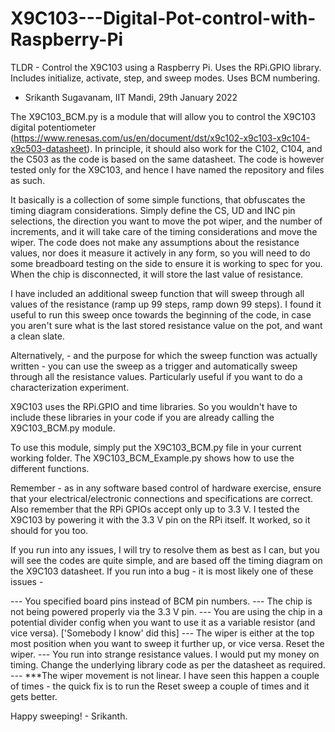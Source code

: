 # X9C103---Digital-Pot-control-with-Raspberry-Pi
TLDR - Control the X9C103 using a Raspberry Pi. Uses the RPi.GPIO library. Includes initialize, activate, step, and sweep modes. Uses BCM numbering. 
- Srikanth Sugavanam, IIT Mandi, 29th January 2022

The X9C103_BCM.py is a module that will allow you to control the X9C103 digital potentiometer (https://www.renesas.com/us/en/document/dst/x9c102-x9c103-x9c104-x9c503-datasheet). In principle, it should also work for the C102, C104, and the C503 as the code is based on the same datasheet. The code is however tested only for the X9C103, and hence I have named the repository and files as such. 

It basically is a collection of some simple functions, that obfuscates the timing diagram considerations. Simply define the CS, UD and INC pin selections, the direction you want to move the pot wiper, and the number of increments, and it will take care of the timing considerations and move the wiper. The code does not make any assumptions about the resistance values, nor does it measure it actively in any form, so you will need to do some breadboard testing on the side to ensure it is working to spec for you. When the chip is disconnected, it will store the last value of resistance. 

I have included an additional sweep function that will sweep through all values of the resistance (ramp up 99 steps, ramp down 99 steps). I found it useful to run this sweep once towards the beginning of the code, in case you aren't sure what is the last stored resistance value on the pot, and want a clean slate. 

Alternatively, - and the purpose for which the sweep function was actually written - you can use the sweep as a trigger and automatically sweep through all the resistance values. Particularly useful if you want to do a characterization experiment. 

X9C103 uses the RPi.GPIO and time libraries. So you wouldn't have to include these libraries in your code if you are already calling the X9C103_BCM.py module.

To use this module, simply put the X9C103_BCM.py file in your current working folder. The X9C103_BCM_Example.py shows how to use the different functions. 

Remember - as in any software based control of hardware exercise, ensure that your electrical/electronic connections and specifications are correct. Also remember that the RPi GPIOs accept only up to 3.3 V. I tested the X9C103 by powering it with the 3.3 V pin on the RPi itself. It worked, so it should for you too.

If you run into any issues, I will try to resolve them as best as I can, but you will see the codes are quite simple, and are based off the timing diagram on the X9C103 datasheet. If you run into a bug - it is most likely one of these issues - 

--- You specified board pins instead of BCM pin numbers. 
--- The chip is not being powered properly via the 3.3 V pin. 
--- You are using the chip in a potential divider config when you want to use it as a variable resistor (and vice versa). ['Somebody I know' did this]
--- The wiper is either at the top most position when you want to sweep it further up, or vice versa. Reset the wiper.
--- You run into strange resistance values. I would put my money on timing. Change the underlying library code as per the datasheet as required. 
--- ***The wiper movement is not linear. I have seen this happen a couple of times - the quick fix is to run the Reset sweep a couple of times and it gets better.

Happy sweeping! - Srikanth. 

